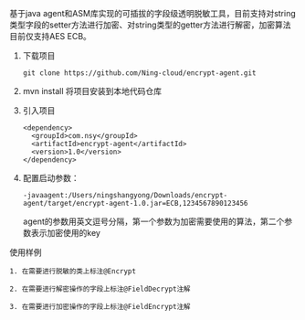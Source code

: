 基于java agent和ASM库实现的可插拔的字段级透明脱敏工具，目前支持对string类型字段的setter方法进行加密、对string类型的getter方法进行解密，加密算法目前仅支持AES ECB。

1. 下载项目

   ```
   git clone https://github.com/Ning-cloud/encrypt-agent.git
   ```
   
2. mvn install 将项目安装到本地代码仓库

3. 引入项目

   ```
   <dependency>
     <groupId>com.nsy</groupId>
     <artifactId>encrypt-agent</artifactId>
     <version>1.0</version>
   </dependency>
   ```

   

4. 配置启动参数：

   ```
   -javaagent:/Users/ningshangyong/Downloads/encrypt-agent/target/encrypt-agent-1.0.jar=ECB,1234567890123456
   ```

   agent的参数用英文逗号分隔，第一个参数为加密需要使用的算法，第二个参数表示加密使用的key

使用样例
```
1. 在需要进行脱敏的类上标注@Encrypt

2. 在需要进行解密操作的字段上标注@FieldDecrypt注解

3. 在需要进行加密操作的字段上标注@FieldEncrypt注解
```